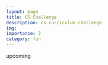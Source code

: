 ```yaml
---
layout: page
title: CS Challenge
description: cs curriculum challenge
img: 
importance: 3
category: fun
---
```


upcoming